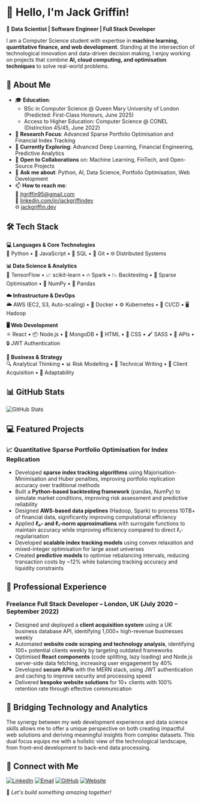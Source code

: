 # 👋 Hello, I'm Jack Griffin!

🚀 **Data Scientist | Software Engineer  | Full Stack Developer**

I am a Computer Science student with expertise in **machine learning, quantitative finance, and web development**. Standing at the intersection of technological innovation and data-driven decision making, I enjoy working on projects that combine **AI, cloud computing, and optimisation techniques** to solve real-world problems.

## 🚀 About Me



- 🎓 **Education**: 
  - BSc in Computer Science @ Queen Mary University of London (Predicted: First-Class Honours, June 2025)
  - Access to Higher Education: Computer Science @ CONEL (Distinction 45/45, June 2022)
- 🔬 **Research Focus**: Advanced Sparse Portfolio Optimisation and Financial Index Tracking
- 🌱 **Currently Exploring**: Advanced Deep Learning, Financial Engineering, Predictive Analytics
- 🤝 **Open to Collaborations** on: Machine Learning, FinTech, and Open-Source Projects
- 💬 **Ask me about**: Python, AI, Data Science, Portfolio Optimisation, Web Development
- 📫 **How to reach me**:  
  📧 [jtgriffin95@gmail.com](mailto:jtgriffin95@gmail.com)  
  🔗 [linkedin.com/in/jackgriffindev](https://www.linkedin.com/in/jackgriffindev/)  
  🌐 [jackgriffin.dev](https://jackgriffin.dev)  

## 🛠️ Tech Stack



**💻 Languages & Core Technologies**  
🐍 Python • 📜 JavaScript • 📂 SQL • 🔀 Git • 🌐 Distributed Systems

**📊 Data Science & Analytics**  
🧠 TensorFlow • 📈 scikit-learn • 🔥 Spark • 📉 Backtesting • 📐 Sparse Optimisation • 🔢 NumPy • 🐼 Pandas

**☁️ Infrastructure & DevOps**  
🌥️ AWS (EC2, S3, Auto-scaling) • 🐳 Docker • ⚙️ Kubernetes • 🔁 CI/CD • 🖥️ Hadoop

**🖥️ Web Development**  
⚛️ React • 📦 Node.js • 🍃 MongoDB • 📄 HTML • 🎨 CSS • 🖌️ SASS • 🔄 APIs • 🔒 JWT Authentication

**💼 Business & Strategy**  
🔍 Analytical Thinking • 📊 Risk Modelling • 📝 Technical Writing • 🤝 Client Acquisition • 🔄 Adaptability

## 📊 GitHub Stats



![GitHub Stats](https://github-readme-stats.vercel.app/api?username=griffin1995&show_icons=true&theme=radical)  

## 💻 Featured Projects



### 📈 Quantitative Sparse Portfolio Optimisation for Index Replication

- Developed **sparse index tracking algorithms** using Majorisation-Minimisation and Huber penalties, improving portfolio replication accuracy over traditional methods
- Built a **Python-based backtesting framework** (pandas, NumPy) to simulate market conditions, improving risk assessment and predictive reliability
- Designed **AWS-based data pipelines** (Hadoop, Spark) to process 10TB+ of financial data, significantly improving computational efficiency
- Applied **ℓ₀- and ℓ₁-norm approximations** with surrogate functions to maintain accuracy while improving efficiency compared to direct ℓ₁-regularisation
- Developed **scalable index tracking models** using convex relaxation and mixed-integer optimisation for large asset universes
- Created **predictive models** to optimise rebalancing intervals, reducing transaction costs by ~12% while balancing tracking accuracy and liquidity constraints

## 💼 Professional Experience



### Freelance Full Stack Developer – London, UK (July 2020 – September 2022)

- Designed and deployed a **client acquisition system** using a UK business database API, identifying 1,000+ high-revenue businesses weekly
- Automated **website code scraping and technology analysis**, identifying 100+ potential clients weekly by targeting outdated frameworks
- Optimised **React components** (code splitting, lazy loading) and Node.js server-side data fetching, increasing user engagement by 40%
- Developed **secure APIs** with the MERN stack, using JWT authentication and caching to improve security and processing speed
- Delivered **bespoke website solutions** for 10+ clients with 100% retention rate through effective communication

## 🌉 Bridging Technology and Analytics



The synergy between my web development experience and data science skills allows me to offer a unique perspective on both creating impactful web solutions and deriving meaningful insights from complex datasets. This dual focus equips me with a holistic view of the technological landscape, from front-end development to back-end data processing.

## 🔗 Connect with Me  



<p>
  <a href="https://linkedin.com/in/jackgriffindev"><img src="https://img.shields.io/badge/LinkedIn-FFFFFF?style=for-the-badge&logo=linkedin&logoColor=black" alt="LinkedIn"></a>
  <a href="mailto:jtgriffin95@gmail.com"><img src="https://img.shields.io/badge/Email-FFFFFF?style=for-the-badge&logo=gmail&logoColor=black" alt="Email"></a>
  <a href="https://github.com/griffin1995"><img src="https://img.shields.io/badge/GitHub-FFFFFF?style=for-the-badge&logo=github&logoColor=black" alt="GitHub"></a>
  <a href="https://jackgriffin.dev"><img src="https://img.shields.io/badge/Website-FFFFFF?style=for-the-badge&logo=web&logoColor=black" alt="Website"></a>
</p>

🚀 *Let's build something amazing together!*

